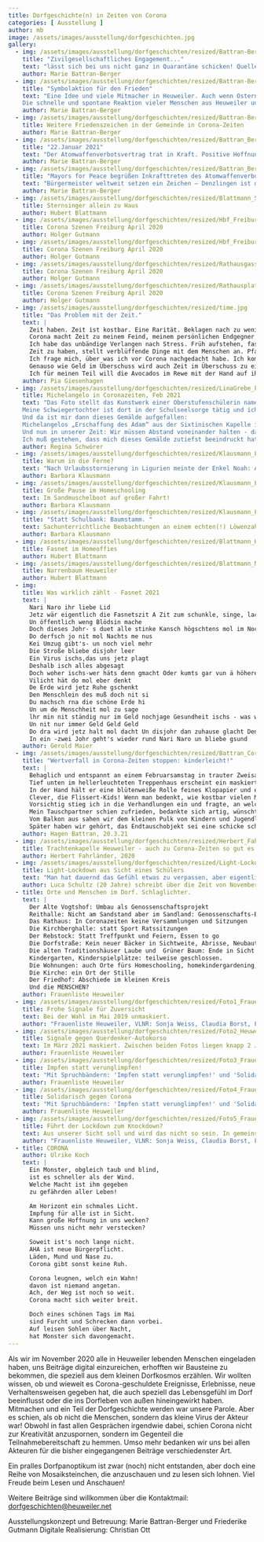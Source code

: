 ```yaml
---
title: Dorfgeschichte(n) in Zeiten von Corona
categories: [ Ausstellung ]
author: mb
image: /assets/images/ausstellung/dorfgeschichten.jpg
gallery:
  - img: /assets/images/ausstellung/dorfgeschichten/resized/Battran-Berger_Bild_1_Karikatur_pdf__1_Seite_.jpg
    title: "Zivilgesellschaftliches Engagement..." 
    text: "lässt sich bei uns nicht ganz in Quarantäne schicken! Quelle: AgnesAvagyan (https://www.live-karikaturen.ch/), Bearbeitung: Marie Battran-Berger"
    author: Marie Battran-Berger
  - img: /assets/images/ausstellung/dorfgeschichten/resized/Battran-Berger_Bild_2_PACE Fahnen Ostern 2020 Collage Heuweiler.jpg
    title: "Symbolaktion für den Frieden"
    text: "Eine Idee und viele Mitmacher in Heuweiler. Auch wenn Ostern 2020 von sozialen Kontaktbeschränkungen wegen Corona dominiert war, wird der Einsatz für den Frieden in der Welt nicht vergessen. Als Zeichen der Solidarität hängten über 20 Heuweiler Familien und Einzelpersonen die bunten Regenbogen-PACE-Fahnen an Fenster und Balkone. Initiiert wurde die Aktion von einer Bürgerin Heuweilers über das Forum des Bürgernetzes Heuweiler. Dort schrieb sie: 'Vor lauter Corona und Fokussierung auf unser Wohlergehen dürfen wir die geflüchteten Menschen und die anhaltenden Kriege in der Welt nicht vergessen. In diesem Jahr wären zum 60. Mal Ostermärsche in Deutschland gewesen. Da diese nicht stattfinden, setzen wir symbolische Zeichen dafür,dass auch der soziale und politische Frieden zum eigentlichen Ernstfall gehören.'
    Die schnelle und spontane Reaktion vieler Menschen aus Heuweiler und das Schicken von Fotos zeigen, dass auch in Zeiten von Corona - oder gerade deswegen – das bürgerschaftliche Engagement nicht in totaler Quarantäne ist. Quelle: Von Haus zu Haus 16 vom 16.04.2020."
    author: Marie Battran-Berger
  - img: /assets/images/ausstellung/dorfgeschichten/resized/Battran-Berger_Bild_3_Volkstrauertag Heuweiler Nov2020.jpg
    title: Weitere Friedenszeichen in der Gemeinde in Corona-Zeiten
    author: Marie Battran-Berger
  - img: /assets/images/ausstellung/dorfgeschichten/resized/Battran_Berger_Bild_4_Kriegerdenkmal Heuweiler Januar 2021.jpg
    title: "22.Januar 2021"
    text: "Der Atomwaffenverbotsvertrag trat in Kraft. Positive Hoffnungszeichen, dass die Menschen in Nach-Corona-Zeiten auch in Sachen Frieden sicher leben können."
    author: Marie Battran-Berger
  - img: /assets/images/ausstellung/dorfgeschichten/resized/Battran_Berger_Bild_5_Buergermeister_von_ Denzlingen_zeigt_Flagge_22_1_22.jpg
    title: "Mayors for Peace begrüßen Inkrafttreten des Atomwaffenverbotsvertrages."
    text: "Bürgermeister weltweit setzen ein Zeichen – Denzlingen ist dabei. Am 22. Januar 2021 tritt der von den Vereinten Nationen im Jahr 2017 verabschiedete Atomwaffenverbotsvertrag in Kraft. Atomwaffen sind ab jetzt völkerrechtlich geächtet und verboten. Die Organisation Mayors for Peace, ein von Hiroshima geführtes, weltweites Städtebündnis mit rund 8.000 Mitgliedern, darunter 700 Städte in Deutschland, begrüßt das Inkrafttreten des Vertrages. Als Zeichen ihrer Unterstützung für dieses besondere Ereignis hissen etliche deutsche Mitgliedskommunen am 22. Januar die Mayors for Peace Flagge, so auch der Denzlinger Bürgermeister Markus Hollemann. Quelle: Homepage der Gemeinde Denzlingen"
    author: Marie Battran-Berger
  - img: /assets/images/ausstellung/dorfgeschichten/resized/Blattmann_Sternsinger_ Allein_ zu_ Haus_Dez_2020.JPG
    title: Sternsinger allein zu Haus
    author: Hubert Blattmann
  - img: /assets/images/ausstellung/dorfgeschichten/resized/Hbf_Freiburg_13.03.2020-1.jpg
    title: Corona Szenen Freiburg April 2020
    author: Holger Gutmann
  - img: /assets/images/ausstellung/dorfgeschichten/resized/Hbf_Freiburg_13.03.2020-2.jpg
    title: Corona Szenen Freiburg April 2020
    author: Holger Gutmann
  - img: /assets/images/ausstellung/dorfgeschichten/resized/Rathausgasse_Freiburg_07.04.2020-1.jpg
    title: Corona Szenen Freiburg April 2020
    author: Holger Gutmann
  - img: /assets/images/ausstellung/dorfgeschichten/resized/Rathausplatz_Freiburg_07.04.2020-1.jpg
    title: Corona Szenen Freiburg April 2020
    author: Holger Gutmann
  - img: /assets/images/ausstellung/dorfgeschichten/resized/time.jpg
    title: "Das Problem mit der Zeit."
    text: |
      Zeit haben. Zeit ist kostbar. Eine Rarität. Beklagen nach zu wenig Zeit. Zeit ist Geld Zeitverschwendung. Alles ist zeitaufwendig. Zeitlos leben. Die Zeit läuft ab. Lebenszeit. Ich wünschte, ich hätte weniger Zeit.
      Corona macht Zeit zu meinem Feind, meinem persönlichen Endgegner im Kampf gegen das Nichtstun.
      Ich habe das unbändige Verlangen nach Stress. Früh aufstehen, fast keine Zeit fürs Frühstück haben, aus dem Haus hetzen, nebenbei im Rucksack nach Geld für das Mittagessen kramen. Schööön! Und dann abends aufs Sofa, so fertig sein, dass man sich nicht wegen der viel zu großen Auswahl auf Netflix einem zehnminütigen innerlichen Konflikt unterzieht. Ich wünsche mir, dass Treppensteigen wieder richtig anstrengend wird, dass man im Bett höchstens noch den Wecker für den nächsten Morgen anstellt und dass Sonntage richtige Sonntage sind und nicht fast schon Montage. Sonntag und Montag verschwimmen, hätt‘ auch keiner gedacht.
      Zeit zu haben, stellt verblüffende Dinge mit dem Menschen an. Pfandflaschen abgeben macht Spaß, ich schwöre! Durch Zeit wird Nichtstun plötzlich zu einer Enttäuschung. Wie Pizza mit zu viel Käse. Die ersten 5 Bissen ist es toll, danach, wenn der Käse kalt ist, irgendwie eklig. Bei uns ist durch zu viel Zeit etwas Seltsames AUF den Köpfen entstanden. Auf dem Merkwürdigkeits- Barometer von 1-10 folgen kurz danach die Dinge, die IN den Köpfen erschaffen wurden. Auch nicht erwähnenswert.
      Ich frage mich, über was ich vor Corona nachgedacht habe. Ich komme auf keine Antwort. Vergessen.
      Genauso wie Geld im Überschuss wird auch Zeit im Überschuss zu einem “wahren Problem der Menschheit”. Was wollen wir überhaupt?
      Ich für meinen Teil will die Avocados im Rewe mit der Hand auf ihre Reife überprüfen, ohne mich schreckhaft nach allen Seiten umzugucken. Bloß nicht erwischt werden beim Viren verteilen. Ich will mich in der Warteschlange zur Post vordrängeln “dürfen”. Ich will Niesen und Husten, nicht weil‘s Spaß macht, sondern weil Niesen und Husten zu einem Art Volksverbrechen geworden ist. Ich möchte wirklich sehr gerne zum Friseur gehen, ich wünsche auch anderen Leuten von Herzen, endlich wieder zum Friseur gehen zu können. Könnte fast auf jeder Geburtstagskarte stehen. Ich will viel, bloß keine freie Zeit. Davon habe ich genug.
    author: Pia Giesenhagen
  - img: /assets/images/ausstellung/dorfgeschichten/resized/LinaGrebe_keep_your_distance.jpg
    title: Michelangelo in Coronazeiten, Feb 2021
    text: "Das Foto stellt das Kunstwerk einer Oberstufenschülerin namens Lina dar, die das Gymnasium Johanneum in Wadersloh, Nordrhein- Westfalen, besucht.
    Meine Schwiegertochter ist dort in der Schulseelsorge tätig und ich hatte die Gelegenheit, bei einer Stippvisite ihre Schule zu besuchen.
    Und da ist mir dann dieses Gemälde aufgefallen:
    Michelangelos „Erschaffung des Adam“ aus der Sixtinischen Kapelle in Rom - einmal ganz anders: Im Original berühren sich diese Hände nahezu: die Beziehung Gott - Mensch ist als Nähe zu spüren, schafft Leben.
    Und nun in unserer Zeit: Wir müssen Abstand voneinander halten - dadurch bilden sich Gräben und es fällt zunehmend schwerer, Kontakte zu halten, Nähe zu spüren. Nur durch Nähe kann ein Funke überspringen!
    Ich muß gestehen, dass mich dieses Gemälde zutiefst beeindruckt hat und ich hoffe, dass bald wieder eine Zeit kommt, in der es nicht mehr „Keep your distance“ heißen muß!"
    author: Regina Schwörer
  - img: /assets/images/ausstellung/dorfgeschichten/resized/Klausmann_Foto_1_Warum_in_die_Ferne_.jpg
    title: Warum in die Ferne?
    text: "Nach Urlaubsstornierung in Ligurien meinte der Enkel Noah: Also ich muss nicht im Urlaub ans Meer. Ich hab hier in Heuweiler doch alles: Einen Teich, ein Boot eine Liegewiese zum Sonnen!” Die täglichen Bootsfahrten über den Miniteich machten Noah sehr zufrieden und glücklich. Wie heißt es doch: Warum denn in die Ferne..."
    author: Barbara Klausmann
  - img: /assets/images/ausstellung/dorfgeschichten/resized/Klausmann_Foto_2_Große_Pause_Homeschooling.jpg
    title: Große Pause im Homeschooling
    text: Im Sandmuschelboot auf großer Fahrt!
    author: Barbara Klausmann
  - img: /assets/images/ausstellung/dorfgeschichten/resized/Klausmann_Foto_3.jpg
    title: "Statt Schulbank: Baumstamm. "
    text: Sachunterrichtliche Beobachtungen an einem echten(!) Löwenzahn
    author: Barbara Klausmann
  - img: /assets/images/ausstellung/dorfgeschichten/resized/Blattmann_Hubert_Fasnet_im_HomeOffies_2_2021_pdf__1_Seite_.jpg
    title: Fasnet im Homeoffies
    author: Hubert Blattmann
  - img: /assets/images/ausstellung/dorfgeschichten/resized/Blattmann_Narrenbaum-Heuweiler.JPG
    title: Narrenbaum Heuweiler
    author: Hubert Blattmann
  - img:
    title: Was wirklich zählt - Fasnet 2021
    text: | 
      Nari Naro ihr liebe Lid  
      Jetz wär eigentlich die Fasnetszit A Zit zum schunkle, singe, lache  
      Un öffentlich weng Blödsin mache  
      Doch dieses Johr- s duet alle stinke Kansch högschtens mol im Nochba winke Den disjohr fält die Fasnet us  
      Do derfsch jo nit mol Nachts me nus  
      Kei Umzug gibt's- un noch viel mehr  
      Die Stroße bliebe disjohr leer  
      Ein Virus ischs,das uns jetz plagt  
      Deshalb isch alles abgesagt  
      Doch woher ischs-wer häts denn gmacht Oder kumts gar vun ä höhere Macht  
      Vilicht hät do mol eber denkt  
      De Erde wird jetz Ruhe gschenkt  
      Den Menschlein des muß doch nit si  
      Du machsch rna die schöne Erde hi  
      Un um de Menschheit mol zu sage  
      lhr min nit ständig nur im Geld nochjage Gesundheit ischs - was wirklich zelt  
      Un nit nur immer Geld Geld Geld  
      Do dra wird jetz halt mol dacht Un disjohr dan zuhause glacht Den frölich si kansch immer noch Di Fasnet lebt zuhause hoch  
      In ein -zwei Johr geht's wieder rund Nari Naro un bliebe gsund
    author: Gerold Maier
  - img: /assets/images/ausstellung/dorfgeschichten/resized/Battran_Corona_Währung_Installation_3_21_pdf__1_Seite_.jpg
    title: "Wertverfall in Corona-Zeiten stoppen: kinderleicht!"
    text: |
      Behaglich und entspannt an einem Februarsamstag in trauter Zweisamkeit vor dem Fernseher. Eine Aufführung von Bizets „Carmen“ fesselt uns. Es ist 21 Uhr. Es klingelt. Mannhaft drücke ich den Knopf für die Haustür. In Heuweiler sind Argwohn und Vorsicht ja nicht so überlebenswichtig wie in der Großstadt. Andererseits: Wer ist im Corona-Lockdown um die Zeit überhaupt noch unterwegs?
      Tief unten im hellerleuchteten Treppenhaus erscheint ein maskiertes Jungengesicht, fragt höflich, ob er mit seinem Anliegen kurz stören dürfe, und steigt dann sichtlich gespannt die Stockwerke bis kurz unter den Treppenabsatz hinauf, den Corona-Abstand einhaltend. 
      In der Hand hält er eine blütenweiße Rolle feines Klopapier und erzählt erst unsicher, dann immer freier von dem Wettbewerb, den er mit seinen Freunden gerade austrage. Gewinnen sollte derjenige, der das Wertvollste für die Toilettenpapierrolle eintauschen würde.
      Clever, die Flissert-Kids! Wenn man bedenkt, wie kostbar vielen Menschen zu Beginn der Pandemie diese speziellen Papierrollen waren, so dass ihre Hamsterzüge zu leeren Kaufhausregalen und zu vollen Kellern führten! Wie dramatisch war der Kurs der ehemals so kostbaren Reinigungstücher inzwischen gefallen! Da musste gegengesteuert werden, und so machten sich die Kids auf, zu retten, was zu retten war. Clever, das Pilotprojekt!
      Vorsichtig stieg ich in die Verhandlungen ein und fragte, an welche Tauschobjekte er denn so denke. Als ich in seiner Aufzählung das Wort „Schokolade“ hörte, griff ich zu und kaufte uns mit einer freilich teuren Tafel von Lindt frei.
      Mein Tauschpartner schien zufrieden, bedankte sich artig, wünschte einen guten Abend und war im Abstieg durchs Treppenhaus wesentlich schneller und gelöster als beim bangen Aufstieg.
      Vom Balkon aus sahen wir dem kleinen Pulk von Kindern und Jugendlichen nach: Sie berieten sich durchaus vernehmbar und waren eilig auf dem Weg zur nächsten Türklingel.
      Später haben wir gehört, das Endtauschobjekt sei eine schicke schwarze Rothaus-Basecap gewesen. Unsere Lindt-Schokolade war wohl nur eine Sprosse auf der Werteleiter, deren erste die von mir eingetauschte Klopapierrolle war.
    author: Hagen Battran, 20.3.21
  - img: /assets/images/ausstellung/dorfgeschichten/resized/Herbert_Fahrlaender2020.jpg
    title: Trachtenkapelle Heuweiler - auch zu Corona-Zeiten so gut es geht aktiv!
    author: Herbert Fahrländer, 2020
  - img: /assets/images/ausstellung/dorfgeschichten/resized/Light-Lockdown_aus_Sicht_eines_Schülers.jpg
    title: Light-Lockdown aus Sicht eines Schülers
    text: "Man hat dauernd das Gefühl etwas zu verpassen, aber eigentlich zieht die Zeit ereignislos an einem vorbei. Obwohl jeder Tag wie der andere ist, habe ich schon vergessen was gestern war. Seit „Lockdown-Light“-Beginn hat sich nur das Wetter geändert und die Ausgangssperre ab 20 Uhr ist weg. Gefühlt bin ich aber immer noch im November. Man meint genug Zeit zu haben um nachzudenken, das ist aber schon lange vorbei. Inzwischen starre ich ins Nichts und wirke nachdenklich, dabei warte ich ohne Erwartungen auf nichts. Nach Fernlernen mit 2000 Bildschirmstunden kann ich Ende April wieder in die Schule gehen. Aufbruchsstimmung, in einer Zeit in der das schnelle Ändern der Beschränkungen zeitlos wirkt. Schule, Lernen, Mittagessen, Fernsehen und Schlafen fanden auf *Moment*… 4 mal 7 Schritten aka. meinem Zimmer statt. Das sorgte für einen ausgewogenen Tapetenwechsel! Wenn so das Leben im Gefängnis ist, wäre ich für Jemanden in den Bau gegangen. Nur mit der Bitte mir zu erzählen was er mit der Zeit anstellen konnte, denn ich habe seit November nichts draus gemacht. Das einzige Highlight war die Bundesliga am Samstag um halb 4. So traurig es klingen mag, geholfen hat mir nur das Wissen, dass wir alle im selben Boot sitzen und jeder der nach Mitleid ringt, noch schlechter dran ist als ich. Den Text hätte ich auch am Mittwoch beginnen können zu schreiben, am Montag fortführen und am Freitag zu Ende bringen und das alles in einer Woche!"
    author: Luca Schultz (20 Jahre) schreibt über die Zeit von November 2020 – April 2021
  - title: Orte und Menschen im Dorf. Schlaglichter.
    text: |
      Der Alte Vogtshof: Umbau als Genossenschaftsprojekt
      Reithalle: Nicht am Sandstand aber im Sandland: Genossenschafts-Bürger-Versammlung
      Das Rathaus: In Coronazeiten keine Versammlungen und Sitzungen
      Die Kirchberghalle: statt Sport Ratssitzungen 
      Der Rebstock: Statt Treffpunkt und Feiern, Essen to go
      Die Dorfstraße: Kein neuer Bäcker in Sichtweite, Abrisse, Neubauten, Straßensperren, Verkehrsenge
      Die alten Traditionshäuser Laube und  Grüner Baum: Ende in Sicht
      Kindergarten, Kinderspielplätze: teilweise geschlossen.
      Die Wohnungen: auch Orte fürs Homeschooling, homekindergardening, homeoffice …
      Die Kirche: ein Ort der Stille 
      Der Friedhof: Abschiede im kleinen Kreis
      Und die MENSCHEN?
    author: Frauenliste Heuweiler
  - img: /assets/images/ausstellung/dorfgeschichten/resized/Foto1_Frauenliste-Heuweiler-3xFrauenpower.jpg
    title: Frohe Signale für Zuversicht
    text: Bei der Wahl im Mai 2019 unmaskiert.
    author: "Frauenliste Heuweiler, VLNR: Sonja Weiss, Claudia Borst, Friederike Großmann"
  - img: /assets/images/ausstellung/dorfgeschichten/resized/Foto2_HeuweilerOrtseingang-Frauenliste.jpg
    title: Signale gegen Querdenker-Autokorso
    text: Im März 2021 maskiert. Zwischen beiden Fotos liegen knapp 2 Jahre.
    author: Frauenliste Heuweiler
  - img: /assets/images/ausstellung/dorfgeschichten/resized/Foto3_Frauenliste_Impfen_Verunglimpfen.jpg
    title: Impfen statt verunglimpfen!
    text: "Mit Spruchbändern: 'Impfen statt verunglimpfen!' und 'Solidarisch gegen Corona' setzten wir am 3.3.21 an markanten Orten im Dorf Zeichen in Richtung Überwindung der Krise"
    author: Frauenliste Heuweiler
  - img: /assets/images/ausstellung/dorfgeschichten/resized/Foto4_Frauenliste_Laube_Corona.jpg
    title: Solidarisch gegen Corona
    text: "Mit Spruchbändern: 'Impfen statt verunglimpfen!' und 'Solidarisch gegen Corona' setzten wir am 3.3.21 an markanten Orten im Dorf Zeichen in Richtung Überwindung der Krise"
    author: Frauenliste Heuweiler
  - img: /assets/images/ausstellung/dorfgeschichten/resized/Foto5_Frauenliste_Heuweiler.jpg
    title: Führt der Lockdown zum Knockdown?
    text: Aus unserer Sicht soll und wird das nicht so sein. In gemeinsamen bürgerschaftlichen Anstrengungen werden wir  konstruktiv aus der Krise kommen und die nötigen Veränderungen in allen Bereichen für eine gute Lebensqualität mit Mut angehen.
    author: "Frauenliste Heuweiler, VLNR: Sonja Weiss, Claudia Borst, Friederike Großmann"
  - title: CORONA
    author: Ulrike Koch
    text: |
      Ein Monster, obgleich taub und blind,
      ist es schneller als der Wind.
      Welche Macht ist ihm gegeben
      zu gefährden aller Leben!

      Am Horizont ein schmales Licht.
      Impfung für alle ist in Sicht.
      Kann große Hoffnung in uns wecken?
      Müssen uns nicht mehr verstecken?

      Soweit ist's noch lange nicht.
      AHA ist neue Bürgerpflicht.
      Läden, Mund und Nase zu.
      Corona gibt sonst keine Ruh.

      Corona leugnen, welch ein Wahn!
      davon ist niemand angetan.
      Ach, der Weg ist noch so weit.
      Corona macht sich weiter breit.

      Doch eines schönen Tags im Mai
      sind Furcht und Schrecken dann vorbei.
      Auf leisen Sohlen über Nacht,
      hat Monster sich davongemacht.
---
```

Als wir im November 2020 alle in Heuweiler lebenden Menschen eingeladen haben, uns Beiträge digital einzureichen, erhofften wir Bausteine zu bekommen, die speziell aus dem kleinen Dorfkosmos erzählen. Wir wollten wissen, ob und wieweit es Corona-geschuldete Ereignisse, Erlebnisse, neue Verhaltensweisen gegeben hat, die auch speziell das Lebensgefühl im Dorf beeinflusst oder die ins Dorfleben von außen hineingewirkt haben. Mitmachen und ein Teil der Dorfgeschichte werden war unsere Parole. Aber es schien, als ob nicht die Menschen, sondern das kleine Virus der Akteur war! Obwohl in fast allen Gesprächen irgendwie dabei, schien Corona nicht zur Kreativität anzuspornen, sondern im Gegenteil die Teilnahmebereitschaft zu hemmen.
Umso mehr bedanken wir uns bei allen Akteuren für die bisher eingegangenen Beiträge verschiedenster Art.

Ein pralles Dorfpanoptikum ist zwar (noch) nicht entstanden, aber doch eine Reihe von Mosaiksteinchen, die anzuschauen und zu lesen sich lohnen.
Viel Freude beim Lesen und Anschauen!

Weitere Beiträge sind willkommen über die Kontaktmail: dorfgeschichten@heuweiler.net

Ausstellungskonzept und Betreuung: Marie Battran-Berger und Friederike Gutmann
Digitale Realisierung: Christian Ott